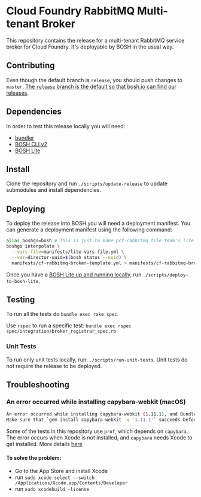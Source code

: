# Cloud Foundry RabbitMQ Multi-tenant Broker

This repository contains the release for a multi-tenant RabbitMQ service broker
for Cloud Foundry. It's deployable by BOSH in the usual way.

## Contributing

Even though the default branch is `release`, you should push changes to `master`. [The `release` branch is the default so that bosh.io can find our releases](https://github.com/bosh-io/releases#how-does-boshio-find-my-release).

## Dependencies

In order to test this release locally you will need:

- [bundler](http://bundler.io/)
- [BOSH CLI v2](https://bosh.io/docs/cli-v2.html#install)
- [BOSH Lite](https://bosh.io/docs/bosh-lite)

## Install

Clone the repository and run `./scripts/update-release` to update submodules and install dependencies.

## Deploying

To deploy the release into BOSH you will need a deployment manifest. You can generate a deployment manifest using the following command:
```sh
alias boshgo=bosh # This is just to make pcf-rabbitmq tile team's life simpler
boshgo interpolate \
  --vars-file=manifests/lite-vars-file.yml \
  --var=director-uuid=$(bosh status --uuid) \
  manifests/cf-rabbitmq-broker-template.yml > manifests/cf-rabbitmq-broker.yml
```

Once you have a [BOSH Lite up and running locally](https://github.com/cloudfoundry/bosh-lite), run `./scripts/deploy-to-bosh-lite`.

## Testing

To run all the tests do `bundle exec rake spec`.

Use `rspec` to run a specific test:
`bundle exec rspec spec/integration/broker_registrar_spec.rb`

### Unit Tests

To run only unit tests locally, run: `./scripts/run-unit-tests`. Unit tests do not require the release to be deployed.

## Troubleshooting

### An error occurred while installing capybara-webkit (macOS)
```bash
An error occurred while installing capybara-webkit (1.11.1), and Bundler cannot continue.
Make sure that `gem install capybara-webkit -v '1.11.1'` succeeds before bundling.
```

Some of the tests in this repository use `prof`, which depends on `capybara`.
The error occurs when Xcode is not installed, and `capybara` needs Xcode to get installed. More details [here](https://github.com/thoughtbot/capybara-webkit/issues/813)

#### To solve the problem:
- Go to the App Store and install Xcode
- run `sudo xcode-select --switch /Applications/Xcode.app/Contents/Developer`
- run `sudo xcodebuild -license`
